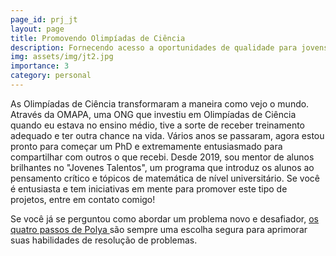 ```yaml
---
page_id: prj_jt
layout: page
title: Promovendo Olimpíadas de Ciência
description: Fornecendo acesso a oportunidades de qualidade para jovens e talentosos estudantes do ensino médio
img: assets/img/jt2.jpg
importance: 3
category: personal
---
```


As Olimpíadas de Ciência transformaram a maneira como vejo o mundo.
Através da OMAPA, uma ONG que investiu em Olimpíadas de Ciência quando eu estava no ensino médio, tive a sorte de receber treinamento adequado e ter outra chance na vida.
Vários anos se passaram, agora estou pronto para começar um PhD e extremamente entusiasmado para compartilhar com outros o que recebi. Desde 2019, sou mentor de alunos brilhantes no "Jovenes Talentos", um programa que introduz
os alunos ao pensamento crítico e tópicos de matemática de nível universitário. Se você é entusiasta e tem iniciativas em mente para promover este tipo de projetos, entre em contato comigo!

Se você já se perguntou como abordar um problema novo e desafiador, <a href="https://math.berkeley.edu/~gmelvin/polya.pdf"> os quatro passos de Polya </a> são sempre uma escolha segura para aprimorar suas habilidades de resolução de problemas.
